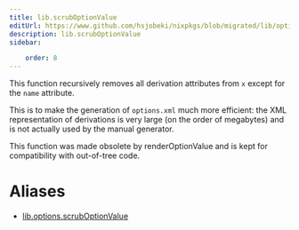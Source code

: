 ```yaml
---
title: lib.scrubOptionValue
editUrl: https://www.github.com/hsjobeki/nixpkgs/blob/migrated/lib/options.nix#L361C22
description: lib.scrubOptionValue
sidebar:

    order: 8
---
```


This function recursively removes all derivation attributes from
`x` except for the `name` attribute.

This is to make the generation of `options.xml` much more
efficient: the XML representation of derivations is very large
(on the order of megabytes) and is not actually used by the
manual generator.

This function was made obsolete by renderOptionValue and is kept for
compatibility with out-of-tree code.


# Aliases

- [lib.options.scrubOptionValue](/nix-doc-comments/reference/lib/options/lib-options-scruboptionvalue)


